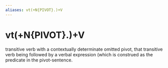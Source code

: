 ```yaml
---
aliases: vt(+N{PIVOT}.)+V
---
```

# vt(+N{PIVOT}.)+V

transitive verb with a contextually determinate omitted pivot, that transitive verb being followed by a verbal expression (which is construed as the predicate in the pivot-sentence.